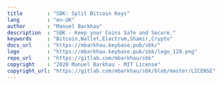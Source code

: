 ```yaml
---
title        : "SBK: Split Bitcoin Keys"
lang         : "en-UK"
author       : "Manuel Barkhau"
description  : "SBK - Keep your Coins Safe and Secure."
keywords     : "Bitcoin,Wallet,Electrum,Shamir,Crypto"
docs_url     : "https://mbarkhau.keybase.pub/sbk/"
logo         : "https://mbarkhau.keybase.pub/sbk/logo_128.png"
repo_url     : "https://gitlab.com/mbarkhau/sbk"
copyright    : "2020 Manuel Barkhau - MIT License"
copyright_url: "https://gitlab.com/mbarkhau/sbk/blob/master/LICENSE"
---
```

